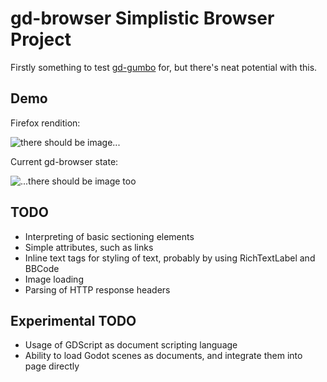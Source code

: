 # gd-browser Simplistic Browser Project
Firstly something to test [gd-gumbo](https://github.com/quantumedbox/gd-gumbo) for, but there's neat potential with this.

## Demo
Firefox rendition:

![there should be image...](/assets/images/firefox.png)

Current gd-browser state:

![...there should be image too](/assets/images/gd-gumbo.png)

## TODO
- Interpreting of basic sectioning elements
- Simple attributes, such as links
- Inline text tags for styling of text, probably by using RichTextLabel and BBCode
- Image loading
- Parsing of HTTP response headers

## Experimental TODO
- Usage of GDScript as document scripting language
- Ability to load Godot scenes as documents, and integrate them into page directly
